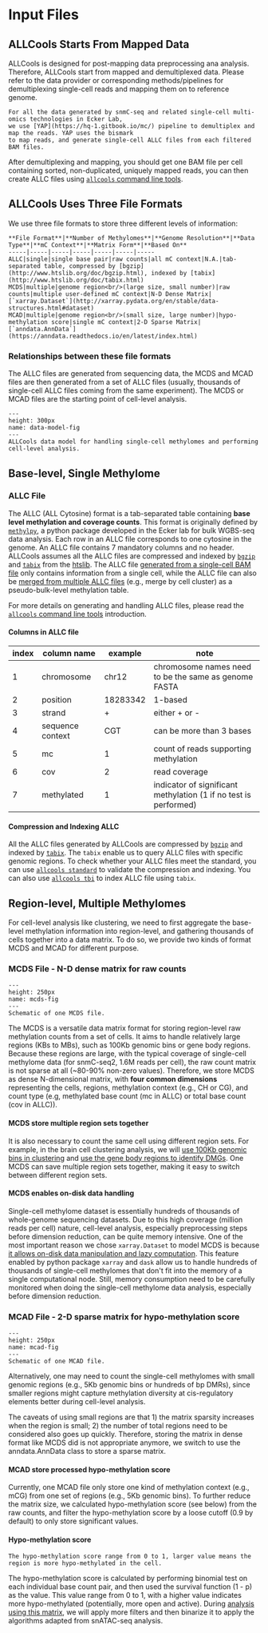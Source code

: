 # Input Files

## ALLCools Starts From Mapped Data
ALLCools is designed for post-mapping data preprocessing ana analysis. 
Therefore, ALLCools start from mapped and demultiplexed data. 
Please refer to the data provider or corresponding methods/pipelines for 
demultiplexing single-cell reads and mapping them on to reference genome.

```{note}
For all the data generated by snmC-seq and related single-cell multi-omics technologies in Ecker Lab, 
we use [YAP](https://hq-1.gitbook.io/mc/) pipeline to demultiplex and map the reads. YAP uses the bismark 
to map reads, and generate single-cell ALLC files from each filtered BAM files.
```

After demultiplexing and mapping, you should get one BAM file per cell containing sorted, non-duplicated, 
uniquely mapped reads, you can then create ALLC files
using [`allcools` command line tools](../command_line/allcools.ipynb). 

## ALLCools Uses Three File Formats
We use three file formats to store three different levels of information: 
```{div} full-width
**File Format**|**Number of Methylomes**|**Genome Resolution**|**Data Type**|**mC Context**|**Matrix Form**|**Based On**
-----|-----|-----|-----|-----|-----|-----
ALLC|single|single base pair|raw counts|all mC context|N.A.|tab-separated table, compressed by [bgzip](http://www.htslib.org/doc/bgzip.html), indexed by [tabix](http://www.htslib.org/doc/tabix.html)
MCDS|multiple|genome region<br/>(large size, small number)|raw counts|multiple user-defined mC context|N-D Dense Matrix|[`xarray.Dataset`](http://xarray.pydata.org/en/stable/data-structures.html#dataset)
MCAD|multiple|genome region<br/>(small size, large number)|hypo-methylation score|single mC context|2-D Sparse Matrix|[`anndata.AnnData`](https://anndata.readthedocs.io/en/latest/index.html)
```

### Relationships between these file formats
The ALLC files are generated from sequencing data, the MCDS and MCAD files are then generated from a set of ALLC files 
(usually, thousands of single-cell ALLC files coming from the same experiment). 
The MCDS or MCAD files are the starting point of cell-level analysis.

```{figure} ./data_model.png
---
height: 300px
name: data-model-fig
---
ALLCools data model for handling single-cell methylomes and performing cell-level analysis.
```

## Base-level, Single Methylome

### ALLC File
The ALLC (ALL Cytosine) format is a tab-separated table containing **base level methylation and coverage counts**. 
This format is originally defined by [`methylpy`](https://github.com/yupenghe/methylpy), a python package developed 
in the Ecker lab for bulk WGBS-seq data analysis. Each row in an ALLC file corresponds to one cytosine in the genome. 
An ALLC file contains 7 mandatory columns and no header. ALLCools assumes all the ALLC files are compressed and 
indexed by [`bgzip`](http://www.htslib.org/doc/bgzip.html) and [`tabix`](http://www.htslib.org/doc/tabix.html) from 
the [htslib](http://www.htslib.org/). The ALLC file 
[generated from a single-cell BAM file](../command_line/allcools_allc.ipynb) 
only contains information from a single cell, while the ALLC file can also be 
[merged from multiple ALLC files](../command_line/allcools_merge.ipynb) 
(e.g., merge by cell cluster) as a pseudo-bulk-level methylation table.

For more details on generating and handling ALLC files, please read the [`allcools` command line tools](
../command_line/allcools.ipynb) introduction.

#### Columns in ALLC file
**index**|**column name**|**example**|**note**
-----|-----|-----|-----
1|chromosome|chr12|chromosome names need to be the same as genome FASTA
2|position|18283342|1-based
3|strand|+|either + or -
4|sequence context|CGT|can be more than 3 bases
5|mc|1|count of reads supporting methylation
6|cov|2|read coverage
7|methylated|1|indicator of significant methylation (1 if no test is performed)

#### Compression and Indexing ALLC
All the ALLC files generated by ALLCools are compressed by [`bgzip`](http://www.htslib.org/doc/bgzip.html) 
and indexed by [`tabix`](http://www.htslib.org/doc/tabix.html). The `tabix` enable us to query ALLC files with 
specific genomic regions. To check whether your ALLC files meet the standard, you can use 
[`allcools standard`](../command_line/allcools_standard.ipynb) to validate the compression and indexing. 
You can also use [`allcools tbi`](../command_line/allcools_tbi.ipynb) to index ALLC file using `tabix`.

## Region-level, Multiple Methylomes
For cell-level analysis like clustering, we need to first aggregate the base-level methylation information into 
region-level, and gathering thousands of cells together into a data matrix. To do so, we provide two kinds 
of format MCDS and MCAD for different purpose.

### MCDS File - N-D dense matrix for raw counts

```{figure} ./mcds.png
---
height: 250px
name: mcds-fig
---
Schematic of one MCDS file.
```

The MCDS is a versatile data matrix format for storing region-level raw methylation counts from a set of cells. 
It aims to handle relatively large regions (KBs to MBs), such as 100Kb genomic bins or gene body regions. 
Because these regions are large, with the typical coverage of single-cell methylome data (for snmC-seq2, 
1.6M reads per cell), the raw count matrix is not sparse at all (~80-90% non-zero values). Therefore, we store 
MCDS as dense N-dimensional matrix, with **four common dimensions** representing the cells, regions, methylation 
context (e.g., CH or CG), and count type (e.g, methylated base count (mc in ALLC) or total base count (cov in ALLC)).

#### MCDS store multiple region sets together
It is also necessary to count the same cell using different region sets. For example, in the brain cell clustering 
analysis, we will [use 100Kb genomic bins in clustering](../cell_level/basic/mch_mcg_100k_basic.ipynb) and [use the 
gene body regions to identify DMGs](../cell_level/dmg/intro_dmg.md). One MCDS can save multiple region sets together,
making it easy to switch between different region sets.

#### MCDS enables on-disk data handling
Single-cell methylome dataset is essentially hundreds of thousands of whole-genome sequencing datasets. Due to this 
high coverage (million reads per cell) nature, cell-level analysis, especially preprocessing steps before dimension 
reduction, can be quite memory intensive. One of the most important reason we chose `xarray.Dataset`
to model MCDS is because [it allows on-disk data manipulation and lazy computation](
http://xarray.pydata.org/en/stable/dask.html). This feature enabled by python package `xarray` and `dask` allow us to 
handle hundreds of thousands of single-cell methylomes that don't fit into the memory of a single computational node.
Still, memory consumption need to be carefully monitored when doing the single-cell methylome data analysis, especially
before dimension reduction.

### MCAD File - 2-D sparse matrix for hypo-methylation score

```{figure} ./mcad.png
---
height: 250px
name: mcad-fig
---
Schematic of one MCAD file.
```

Alternatively, one may need to count the single-cell methylomes with small genomic regions (e.g., 5Kb genomic 
bins or hundreds of bp DMRs), since smaller regions might capture methylation diversity at cis-regulatory elements 
better during cell-level analysis.

The caveats of using small regions are that 1) the matrix sparsity increases when the region is small; 2) the 
number of total regions need to be considered also goes up quickly. Therefore, storing the matrix in dense format 
like MCDS did is not appropriate anymore, we switch to use the anndata.AnnData class to store a sparse matrix.

#### MCAD store processed hypo-methylation score
Currently, one MCAD file only store one kind of methylation context (e.g., mCG) from one set of regions (e.g., 
5Kb genomic bins). To further reduce the matrix size, we calculated hypo-methylation score (see below) from the raw 
counts, and filter the hypo-methylation score by a loose cutoff (0.9 by default) to only store significant values.

#### Hypo-methylation score
```{note}
The hypo-methylation score range from 0 to 1, larger value means the region is more hypo-methylated in the cell.
```
The hypo-methylation score is calculated by performing binomial test on each individual base count pair, and then used
the survival function (1 - p) as the value. This value range from 0 to 1, with a higher value indicates more 
hypo-methylated (potentially, more open and active). During [analysis using this matrix](
../cell_level/basic/mcg_5kb_basic.ipynb), we will apply more filters and then binarize it to apply the algorithms
adapted from snATAC-seq analysis.
